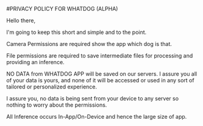 #PRIVACY POLICY FOR WHATDOG (ALPHA)

Hello there, 



I'm going to keep this short and simple and to the point.

Camera Permissions are required show the app which dog is that. 

File permissions are required to save intermediate files for processing and providing an inference.



NO DATA from WHATDOG APP will be saved on our servers. I assure you all of your data is yours, and none of it will be accessed or used in any sort of tailored or personalized experience. 



I assure you, no data is being sent from your device to any server so nothing to worry about the permissions.

All Inference occurs In-App/On-Device and hence the large size of app.
